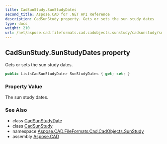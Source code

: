 ```yaml
---
title: CadSunStudy.SunStudyDates
second_title: Aspose.CAD for .NET API Reference
description: CadSunStudy property. Gets or sets the sun study dates
type: docs
weight: 210
url: /net/aspose.cad.fileformats.cad.cadobjects.sunstudy/cadsunstudy/sunstudydates/
---
```

## CadSunStudy.SunStudyDates property

Gets or sets the sun study dates.

```csharp
public List<CadSunStudyDate> SunStudyDates { get; set; }
```

### Property Value

The sun study dates.

### See Also

* class [CadSunStudyDate](../../cadsunstudydate/)
* class [CadSunStudy](../)
* namespace [Aspose.CAD.FileFormats.Cad.CadObjects.SunStudy](../../cadsunstudy/)
* assembly [Aspose.CAD](../../../)


